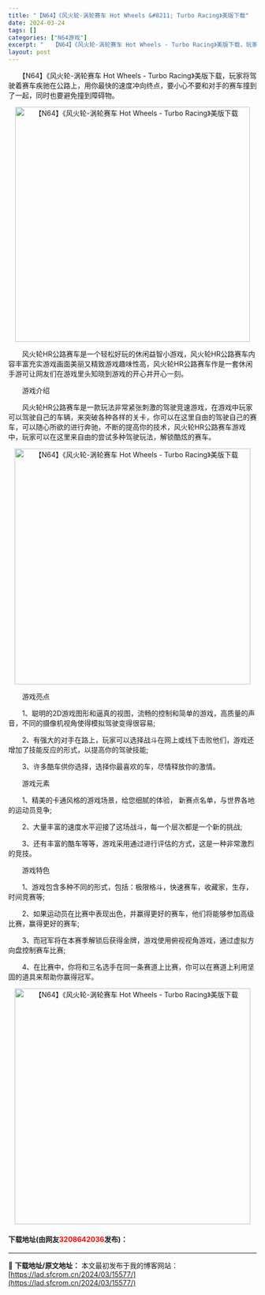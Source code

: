 ```yaml
---
title: "【N64】《风火轮-涡轮赛车 Hot Wheels &#8211; Turbo Racing》美版下载"
date: 2024-03-24
tags: []
categories: ["N64游戏"]
excerpt: "　　【N64】《风火轮-涡轮赛车 Hot Wheels - Turbo Racing》美版下载，玩家将驾驶着赛车疾驰在公路上，用你最快的速度冲向终点，要小心不要和对手的赛车撞到了一起，同时也要避免撞到障碍物。 　　风火轮HR公路赛车是一个轻松好玩的休闲益智小游戏，风火轮HR公路赛车内容丰富充实游戏画&hellip;"
layout: post
---
```


 <p>　　【N64】《风火轮-涡轮赛车 Hot Wheels - Turbo Racing》美版下载，玩家将驾驶着赛车疾驰在公路上，用你最快的速度冲向终点，要小心不要和对手的赛车撞到了一起，同时也要避免撞到障碍物。</p> <p align="center"><img align="" border="0" src="https://lad.sfcrom.cn/wp-content/uploads/2024/03/20240324_66003ca8079d0.png" width="476" alt="【N64】《风火轮-涡轮赛车 Hot Wheels - Turbo Racing》美版下载" /></p> <p>　　风火轮HR公路赛车是一个轻松好玩的休闲益智小游戏，风火轮HR公路赛车内容丰富充实游戏画面美丽又精致游戏趣味性高，风火轮HR公路赛车作是一套休闲手游可让网友们在游戏里头知晓到游戏的开心并开心一刻。</p> <p>　　游戏介绍</p> <p>　　风火轮HR公路赛车是一款玩法非常紧张刺激的驾驶竞速游戏，在游戏中玩家可以驾驶自己的车辆，来突破各种各样的关卡，你可以在这里自由的驾驶自己的赛车，可以随心所欲的进行奔驰，不断的提高你的技术，风火轮HR公路赛车游戏中，玩家可以在这里来自由的尝试多种驾驶玩法，解锁酷炫的赛车。</p> <p align="center"><img align="" border="0" src="https://lad.sfcrom.cn/wp-content/uploads/2024/03/20240324_66003ca9cbbb1.png" width="478" alt="【N64】《风火轮-涡轮赛车 Hot Wheels - Turbo Racing》美版下载" /></p> <p>　　游戏亮点</p> <p>　　1、聪明的2D游戏图形和逼真的视图，流畅的控制和简单的游戏，高质量的声音，不同的摄像机视角使得模拟驾驶变得很容易;</p> <p>　　2、有强大的对手在路上，玩家可以选择战斗在网上或线下击败他们，游戏还增加了技能反应的形式，以提高你的驾驶技能;</p> <p>　　3、许多酷车供你选择，选择你最喜欢的车，尽情释放你的激情。</p> <p>　　游戏元素</p> <p>　　1、精美的卡通风格的游戏场景，给您细腻的体验， 新赛点名单，与世界各地的运动员竞争;</p> <p>　　2、大量丰富的速度水平迎接了这场战斗，每一个层次都是一个新的挑战;</p> <p>　　3、还有丰富的酷车等等，游戏采用通过进行评估的方式，这是一种非常激烈的竞技。</p> <p>　　游戏特色</p> <p>　　1、游戏包含多种不同的形式，包括：极限格斗，快速赛车，收藏家，生存，时间竞赛等;</p> <p>　　2、如果运动员在比赛中表现出色，并赢得更好的赛车，他们将能够参加高级比赛，赢得更好的赛车;</p> <p>　　3、而冠军将在本赛季解锁后获得金牌，游戏使用俯视视角游戏，通过虚拟方向盘控制赛车比赛;</p> <p>　　4、在比赛中，你将和三名选手在同一条赛道上比赛，你可以在赛道上利用坚固的道具来帮助你赢得冠军。</p> <p align="center"><img align="" border="0" src="https://lad.sfcrom.cn/wp-content/uploads/2024/03/20240324_66003cabb65a7.png" width="478" alt="【N64】《风火轮-涡轮赛车 Hot Wheels - Turbo Racing》美版下载" /></p> <p><h4>下载地址(由网友<font color="red">3208642036</font>发布)：</h4></p> 

---
📖 **下载地址/原文地址：** 本文最初发布于我的博客网站：[https://lad.sfcrom.cn/2024/03/15577/](https://lad.sfcrom.cn/2024/03/15577/)
